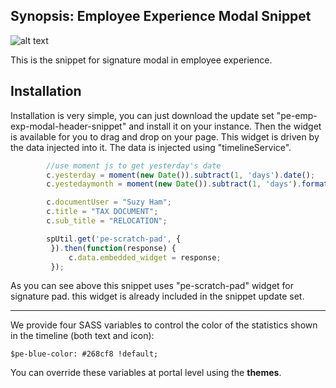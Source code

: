 ## Synopsis: Employee Experience Modal Snippet

![alt text](../images/pe-emp-exp-modal-header-snippet "Modal Snippet")


This is the snippet for signature modal in employee experience.

## Installation

Installation is very simple, you can just download the update set "pe-emp-exp-modal-header-snippet" and install it on your instance. Then the widget is available for you to drag and drop on your page. This widget is driven by the data injected into it. The data is injected using "timelineService".

```javascript
        //use moment js to get yesterday's date
        c.yesterday = moment(new Date()).subtract(1, 'days').date();
        c.yestedaymonth = moment(new Date()).subtract(1, 'days').format("MMM");

        c.documentUser = "Suzy Ham";
        c.title = "TAX DOCUMENT";
        c.sub_title = "RELOCATION";

        spUtil.get('pe-scratch-pad', {
         }).then(function(response) {
             c.data.embedded_widget = response;
         });
```

As you can see above this snippet uses "pe-scratch-pad" widget for signature pad. this widget is already included in the snippet update set.

***

We provide four SASS variables to control the color of the statistics shown in the timeline (both text and icon):

`$pe-blue-color: #268cf8 !default;`

You can override these variables at portal level using the **themes**.
